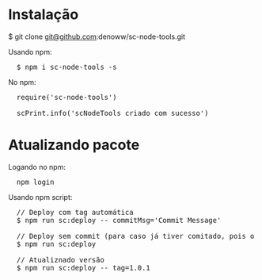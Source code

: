 <h1>Instalação</h1>

$ git clone git@github.com:denoww/sc-node-tools.git

Usando npm:

<pre>
  $ npm i sc-node-tools -s
</pre>

No npm:

<pre>
  require('sc-node-tools')

  scPrint.info('scNodeTools criado com sucesso')
</pre>

<h1>Atualizando pacote</h1>

Logando no npm:

<pre>
  npm login
</pre>

Usando npm script:

<pre>
  // Deploy com tag automática
  $ npm run sc:deploy -- commitMsg='Commit Message'

  // Deploy sem commit (para caso já tiver comitado, pois o npm dará erro)
  $ npm run sc:deploy

  // Atualiznado versão
  $ npm run sc:deploy -- tag=1.0.1
</pre>

